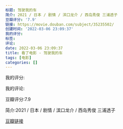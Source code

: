 ```yaml
---
标题: 驾驶我的车
简介: 2021 / 日本 / 剧情 / 滨口龙介 / 西岛秀俊 三浦透子
豆瓣评分: '7.9'
链接: https://movie.douban.com/subject/35235502/
创建时间: '2022-03-06 23:09:37'
我的评分:
标签:
评论:
date: 2022-03-06 23:09:37
title: 看了电影 - 驾驶我的车
tags: [电影]
categories: []
---
```


我的评分:

我的评论:

豆瓣评分:7.9

简介:2021 / 日本 / 剧情 / 滨口龙介 / 西岛秀俊 三浦透子

[豆瓣链接](https://movie.douban.com/subject/35235502/)

